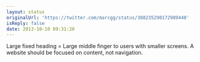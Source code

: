 ```yaml
---
layout: status
originalUrl: 'https://twitter.com/marcgg/status/388235290172989440'
isReply: false
date: 2013-10-10 09:31:20
---
```


Large fixed heading = Large middle finger to users with smaller screens. A website should be focused on content, not navigation.
